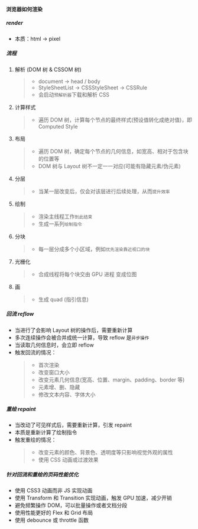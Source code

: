 #### 浏览器如何渲染

##### render

- 本质：html -> pixel

##### 流程

1. 解析 (DOM 树 & CSSOM 树)

   > - document -> head / body
   > - StyleSheetList -> CSSStyleSheet -> CSSRule
   > - 会启动`预解析器`下载和解析 CSS

2. 计算样式

   > - 遍历 DOM 树，计算每个节点的最终样式(预设值转化成绝对值)，即 Computed Style

3. 布局

   > - 遍历 DOM 树，确定每个节点的几何信息，如宽高、相对于包含块的位置等
   > - DOM 树与 Layout 树不一定一一对应(可能有隐藏元素/伪元素)

4. 分层

   > - 当某一层改变后，仅会对该层进行后续处理，从而`提升效率`

5. 绘制

   > - 渲染主线程工作`到此结束`
   > - 生成一系列`绘制指令`

6. 分块

   > - 每一层分成多个小区域，例如`优先渲染靠近视口的块`

7. 光栅化

   > - 合成线程将每个块交由 GPU 进程 变成位图

8. 画
   > - 生成 quad (指引信息)

##### 回流 reflow

- 当进行了会影响 Layout 树的操作后，需要重新计算
- 多次连续操作会被合并成统一计算，导致 reflow 是`异步操作`
- 当读取几何信息时，会立即 reflow
- 触发回流的情况：
  > - 首次渲染
  > - 改变窗口大小
  > - 改变元素几何信息(宽高、位置、margin、padding、border 等)
  > - 元素增、删、隐藏
  > - 修改文本内容、字体大小

##### 重绘 repaint

- 当改动了可见样式后，需要重新计算，引发 repaint
- 本质是重新计算了绘制指令
- 触发重绘的情况：
  > - 改变元素的颜色、背景色、透明度等只影响视觉外观的属性
  > - 使用 CSS 动画或过渡效果

##### 针对回流和重绘的页码性能优化

- 使用 CSS3 动画而非 JS 实现动画
- 使用 Transform 和 Transition 实现动画，触发 GPU 加速，减少开销
- 避免频繁操作 DOM，可以批量操作或者文档分段
- 使用性能更好的 Flex 和 Grid 布局
- 使用 debounce 或 throttle 函数
